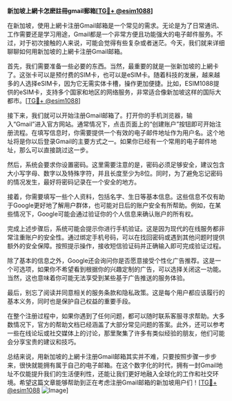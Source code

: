 **新加坡上網卡怎麽註冊gmail郵箱[[TG💪+ @esim1088](https://t.me/s/esim1088)]**

在新加坡，使用上網卡注册Gmail邮箱是一个常见的需求。无论是为了日常通讯、工作需要还是学习用途，Gmail都是一个非常方便且功能强大的电子邮件服务。不过，对于初次接触的人来说，可能会觉得有些复杂或者迷茫。今天，我们就来详细聊聊如何用新加坡的上網卡注册Gmail邮箱。

首先，我们需要准备一些必要的东西。当然，最重要的就是一张新加坡的上網卡了。这张卡可以是预付费的SIM卡，也可以是eSIM卡。随着科技的发展，越来越多的人选择eSIM卡，因为它无需实体卡槽，操作更加便捷。比如，ESIM1088提供的eSIM卡，支持多个国家和地区的网络服务，非常适合像新加坡这样的国际大都市。[[TG💪+ @esim1088](https://t.me/s/esim1088)]

接下来，我们就可以开始注册Gmail邮箱了。打开你的手机浏览器，输入“Gmail”进入官方网站。通常情况下，点击页面上的“创建账户”按钮即可开始注册流程。在填写信息时，你需要提供一个有效的电子邮件地址作为用户名。这个地址将是你以后登录Gmail的主要方式之一。如果你已经有一个常用的电子邮件地址，那么可以直接跳过这一步。

然后，系统会要求你设置密码。这里需要注意的是，密码必须足够安全，建议包含大小写字母、数字以及特殊字符，并且长度至少为8位。同时，为了避免忘记密码的情况发生，最好将密码记录在一个安全的地方。

接着，你需要填写一些个人资料，包括名字、生日等基本信息。这些信息不仅有助于Google更好地了解用户群体，也可能对日后的账户安全有所帮助。例如，在某些情况下，Google可能会通过验证你的个人信息来确认账户的所有权。

完成上述步骤后，系统可能会提示你进行手机验证。这是因为现代的在线服务都非常注重账户的安全性。通过绑定手机号码，可以在找回密码或遇到其他问题时提供额外的安全保障。按照提示操作，接收短信验证码并正确输入即可完成验证过程。

除了基本的信息之外，Google还会询问你是否愿意接受个性化广告推荐。这是一个可选项，如果你不希望看到根据你的兴趣定制的广告，可以选择关闭这一功能。当然，这也意味着你可能无法享受到某些基于广告推送的服务体验。

最后，别忘了阅读并同意相关的服务条款和隐私政策。这是每个用户都应该履行的基本义务，同时也是保护自己权益的重要手段。

在整个注册过程中，如果你遇到了任何问题，都可以随时联系客服寻求帮助。大多数情况下，官方的帮助文档已经涵盖了大部分常见问题的答案。此外，还可以参考一些在线论坛或社交媒体上的讨论，那里聚集了许多有类似经验的朋友，他们可能会分享宝贵的建议和技巧。

总结来说，用新加坡的上網卡注册Gmail邮箱其实并不难，只要按照步骤一步步来，很快就能拥有属于自己的电子邮箱。在这个数字化的时代，拥有一封Gmail地址不仅能提升我们的生活便利性，还能让我们更好地融入全球化的工作和社交环境。希望这篇文章能够帮助到正在考虑注册Gmail邮箱的新加坡用户们！[[TG💪+ @esim1088](https://t.me/s/esim1088) ![Image](https://i.postimg.cc/4NQfJmqS/Snipaste-2025-05-13-00-14-12.png)]